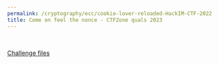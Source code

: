 ```yaml
---
permalink: /cryptography/ecc/cookie-lover-reloaded-HackIM-CTF-2022
title: Come on feel the nonce - CTFZone quals 2023
---
```


<br>

[Challenge files](https://github.com/Connor-McCartney/CTF_Files/tree/main/2022/HackIM/cookie_lover_reloaded)

